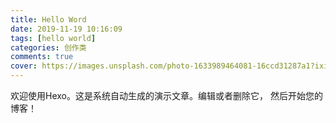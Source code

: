 ```yaml
---
title: Hello Word
date: 2019-11-19 10:16:09
tags: [hello world]
categories: 创作类
comments: true
cover: https://images.unsplash.com/photo-1633989464081-16ccd31287a1?ixid=Mnw4OTgyNHwwfDF8c2VhcmNofDE0fHxoZWxsb3xlbnwwfHx8fDE2NTAxMjYyMTI&ixlib=rb-1.2.1&w=750&dpi=2
---
```


欢迎使用Hexo。这是系统自动生成的演示文章。编辑或者删除它，  然后开始您的博客！

